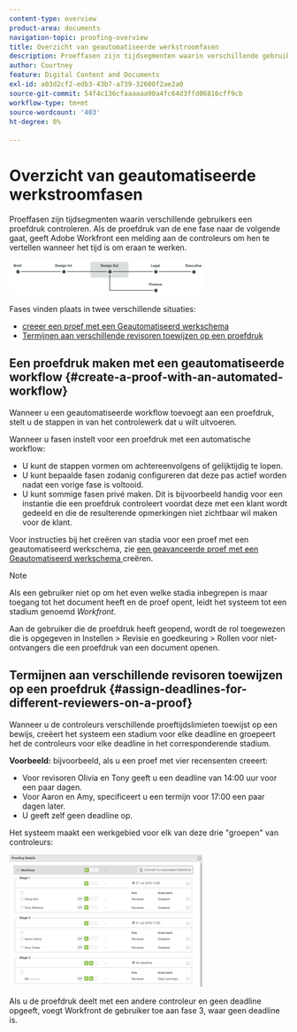 ```yaml
---
content-type: overview
product-area: documents
navigation-topic: proofing-overview
title: Overzicht van geautomatiseerde werkstroomfasen
description: Proeffasen zijn tijdsegmenten waarin verschillende gebruikers een proefdruk controleren. Als de proefdruk van de ene fase naar de volgende gaat, geeft Adobe Workfront een melding aan de controleurs om hen te vertellen wanneer het tijd is om eraan te werken.
author: Courtney
feature: Digital Content and Documents
exl-id: a03d2cf2-edb3-43b7-a739-32600f2ae2a0
source-git-commit: 54f4c136cfaaaaaa90a4fc64d3ffd06816cff9cb
workflow-type: tm+mt
source-wordcount: '403'
ht-degree: 0%

---
```


# Overzicht van geautomatiseerde werkstroomfasen

Proeffasen zijn tijdsegmenten waarin verschillende gebruikers een proefdruk controleren. Als de proefdruk van de ene fase naar de volgende gaat, geeft Adobe Workfront een melding aan de controleurs om hen te vertellen wanneer het tijd is om eraan te werken.

![ stage_diagram.png ](assets/stages-diagram-350x63.png)

Fases vinden plaats in twee verschillende situaties:

* [ creeer een proef met een Geautomatiseerd werkschema ](#create-a-proof-with-an-automated-workflow)
* [Termijnen aan verschillende revisoren toewijzen op een proefdruk](#assign-deadlines-for-different-reviewers-on-a-proof)

## Een proefdruk maken met een geautomatiseerde workflow {#create-a-proof-with-an-automated-workflow}

Wanneer u een geautomatiseerde workflow toevoegt aan een proefdruk, stelt u de stappen in van het controlewerk dat u wilt uitvoeren.

Wanneer u fasen instelt voor een proefdruk met een automatische workflow:

* U kunt de stappen vormen om achtereenvolgens of gelijktijdig te lopen.
* U kunt bepaalde fasen zodanig configureren dat deze pas actief worden nadat een vorige fase is voltooid.
* U kunt sommige fasen privé maken. Dit is bijvoorbeeld handig voor een instantie die een proefdruk controleert voordat deze met een klant wordt gedeeld en die de resulterende opmerkingen niet zichtbaar wil maken voor de klant.

Voor instructies bij het creëren van stadia voor een proef met een geautomatiseerd werkschema, zie [ een geavanceerde proef met een Geautomatiseerd werkschema ](../../../review-and-approve-work/proofing/creating-proofs-within-workfront/create-automated-proof-workflow.md) creëren.

>[!NOTE]
>
>Als een gebruiker niet op om het even welke stadia inbegrepen is maar toegang tot het document heeft en de proef opent, leidt het systeem tot een stadium genoemd *Workfront*.
>
>Aan de gebruiker die de proefdruk heeft geopend, wordt de rol toegewezen die is opgegeven in Instellen > Revisie en goedkeuring > Rollen voor niet-ontvangers die een proefdruk van een document openen.

## Termijnen aan verschillende revisoren toewijzen op een proefdruk {#assign-deadlines-for-different-reviewers-on-a-proof}

Wanneer u de controleurs verschillende proeftijdslimieten toewijst op een bewijs, creëert het systeem een stadium voor elke deadline en groepeert het de controleurs voor elke deadline in het corresponderende stadium. 

**Voorbeeld:** bijvoorbeeld, als u een proef met vier recensenten creeert:

* Voor revisoren Olivia en Tony geeft u een deadline van 14:00 uur voor een paar dagen.
* Voor Aaron en Amy, specificeert u een termijn voor 17:00 een paar dagen later.
* U geeft zelf geen deadline op.

Het systeem maakt een werkgebied voor elk van deze drie &quot;groepen&quot; van controleurs:

![ stage.png ](assets/stages-350x239.png)

Als u de proefdruk deelt met een andere controleur en geen deadline opgeeft, voegt Workfront de gebruiker toe aan fase 3, waar geen deadline is. 
